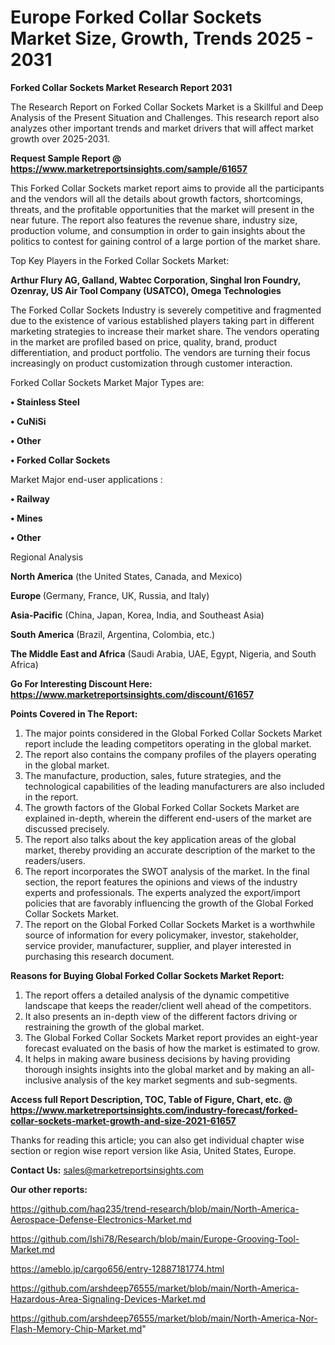 # Europe Forked Collar Sockets Market Size, Growth, Trends 2025 - 2031

<strong>Forked Collar Sockets Market Research Report 2031</strong>

The Research Report on Forked Collar Sockets Market is a Skillful and Deep Analysis of the Present Situation and Challenges. This research report also analyzes other important trends and market drivers that will affect market growth over 2025-2031.

<strong>Request Sample Report @ <a href=https://www.marketreportsinsights.com/sample/61657>https://www.marketreportsinsights.com/sample/61657</a></strong>

This Forked Collar Sockets market report aims to provide all the participants and the vendors will all the details about growth factors, shortcomings, threats, and the profitable opportunities that the market will present in the near future. The report also features the revenue share, industry size, production volume, and consumption in order to gain insights about the politics to contest for gaining control of a large portion of the market share.

Top Key Players in the Forked Collar Sockets Market:

<strong>Arthur Flury AG, Galland, Wabtec Corporation, Singhal Iron Foundry, Ozenray, US Air Tool Company (USATCO), Omega Technologies</strong>

The Forked Collar Sockets Industry is severely competitive and fragmented due to the existence of various established players taking part in different marketing strategies to increase their market share. The vendors operating in the market are profiled based on price, quality, brand, product differentiation, and product portfolio. The vendors are turning their focus increasingly on product customization through customer interaction.

Forked Collar Sockets Market Major Types are:

<strong>• Stainless Steel

• CuNiSi

• Other

• Forked Collar Sockets</strong>

Market Major end-user applications :

<strong>• Railway

• Mines

• Other</strong>

Regional Analysis

</u><strong><b>North America</b></strong> (the United States, Canada, and Mexico)

<strong><b>Europe </b></strong>(Germany, France, UK, Russia, and Italy)

<strong><b>Asia-Pacific</b></strong> (China, Japan, Korea, India, and Southeast Asia)

<strong><b>South America</b></strong> (Brazil, Argentina, Colombia, etc.)

<strong><b>The Middle East and Africa</b></strong> (Saudi Arabia, UAE, Egypt, Nigeria, and South Africa)

<strong>Go For Interesting Discount Here: <a href=https://www.marketreportsinsights.com/discount/61657>https://www.marketreportsinsights.com/discount/61657</a></strong>

<strong>Points Covered in The Report:</strong>
<ol>
  <li>The major points considered in the Global Forked Collar Sockets Market report include the leading competitors operating in the global market.</li>
  <li>The report also contains the company profiles of the players operating in the global market.</li>
  <li>The manufacture, production, sales, future strategies, and the technological capabilities of the leading manufacturers are also included in the report.</li>
  <li>The growth factors of the Global Forked Collar Sockets Market are explained in-depth, wherein the different end-users of the market are discussed precisely.</li>
  <li>The report also talks about the key application areas of the global market, thereby providing an accurate description of the market to the readers/users.</li>
  <li>The report incorporates the SWOT analysis of the market. In the final section, the report features the opinions and views of the industry experts and professionals. The experts analyzed the export/import policies that are favorably influencing the growth of the Global Forked Collar Sockets Market.</li>
  <li>The report on the Global Forked Collar Sockets Market is a worthwhile source of information for every policymaker, investor, stakeholder, service provider, manufacturer, supplier, and player interested in purchasing this research document.</li>
</ol>
<strong>Reasons for Buying Global Forked Collar Sockets Market Report:</strong>

<ol>
  <li>The report offers a detailed analysis of the dynamic competitive landscape that keeps the reader/client well ahead of the competitors.</li>
  <li>It also presents an in-depth view of the different factors driving or restraining the growth of the global market.</li>
  <li>The Global Forked Collar Sockets Market report provides an eight-year forecast evaluated on the basis of how the market is estimated to grow.</li>
  <li>It helps in making aware business decisions by having providing thorough insights insights into the global market and by making an all-inclusive analysis of the key market segments and sub-segments.</li>
</ol>
<strong>Access full Report Description, TOC, Table of Figure, Chart, etc. @ <a href=https://www.marketreportsinsights.com/industry-forecast/forked-collar-sockets-market-growth-and-size-2021-61657>https://www.marketreportsinsights.com/industry-forecast/forked-collar-sockets-market-growth-and-size-2021-61657</a></strong>


Thanks for reading this article; you can also get individual chapter wise section or region wise report version like Asia, United States, Europe.

<strong>Contact Us:</strong>
sales@marketreportsinsights.com

<strong>Our other reports:</strong>

<a href=https://github.com/haq235/trend-research/blob/main/North-America-Aerospace-Defense-Electronics-Market.md>https://github.com/haq235/trend-research/blob/main/North-America-Aerospace-Defense-Electronics-Market.md</a>

<a href=https://github.com/Ishi78/Research/blob/main/Europe-Grooving-Tool-Market.md>https://github.com/Ishi78/Research/blob/main/Europe-Grooving-Tool-Market.md</a>

<a href=https://ameblo.jp/cargo656/entry-12887181774.html>https://ameblo.jp/cargo656/entry-12887181774.html</a>

<a href=https://github.com/arshdeep76555/market/blob/main/North-America-Hazardous-Area-Signaling-Devices-Market.md>https://github.com/arshdeep76555/market/blob/main/North-America-Hazardous-Area-Signaling-Devices-Market.md</a>

<a href=https://github.com/arshdeep76555/market/blob/main/North-America-Nor-Flash-Memory-Chip-Market.md>https://github.com/arshdeep76555/market/blob/main/North-America-Nor-Flash-Memory-Chip-Market.md</a>"
